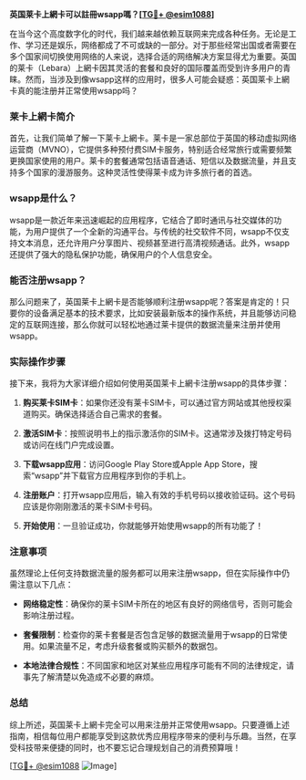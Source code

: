 **英国莱卡上網卡可以註冊wsapp嗎？[[TG💪+ @esim1088](https://t.me/s/esim1088)]**

在当今这个高度数字化的时代，我们越来越依赖互联网来完成各种任务。无论是工作、学习还是娱乐，网络都成了不可或缺的一部分。对于那些经常出国或者需要在多个国家间切换使用网络的人来说，选择合适的网络解决方案显得尤为重要。英国的莱卡（Lebara）上網卡因其灵活的套餐和良好的国际覆盖而受到许多用户的青睐。然而，当涉及到像wsapp这样的应用时，很多人可能会疑惑：英国莱卡上網卡真的能注册并正常使用wsapp吗？

### 莱卡上網卡简介

首先，让我们简单了解一下莱卡上網卡。莱卡是一家总部位于英国的移动虚拟网络运营商（MVNO），它提供多种预付费SIM卡服务，特别适合经常旅行或需要频繁更换国家使用的用户。莱卡的套餐通常包括语音通话、短信以及数据流量，并且支持多个国家的漫游服务。这种灵活性使得莱卡成为许多旅行者的首选。

### wsapp是什么？

wsapp是一款近年来迅速崛起的应用程序，它结合了即时通讯与社交媒体的功能，为用户提供了一个全新的沟通平台。与传统的社交软件不同，wsapp不仅支持文本消息，还允许用户分享图片、视频甚至进行高清视频通话。此外，wsapp还提供了强大的隐私保护功能，确保用户的个人信息安全。

### 能否注册wsapp？

那么问题来了，英国莱卡上網卡是否能够顺利注册wsapp呢？答案是肯定的！只要你的设备满足基本的技术要求，比如安装最新版本的操作系统，并且能够访问稳定的互联网连接，那么你就可以轻松地通过莱卡提供的数据流量来注册并使用wsapp。

### 实际操作步骤

接下来，我将为大家详细介绍如何使用英国莱卡上網卡注册wsapp的具体步骤：

1. **购买莱卡SIM卡**：如果你还没有莱卡SIM卡，可以通过官方网站或其他授权渠道购买。确保选择适合自己需求的套餐。
   
2. **激活SIM卡**：按照说明书上的指示激活你的SIM卡。这通常涉及拨打特定号码或访问在线门户完成设置。

3. **下载wsapp应用**：访问Google Play Store或Apple App Store，搜索“wsapp”并下载官方应用程序到你的手机上。

4. **注册账户**：打开wsapp应用后，输入有效的手机号码以接收验证码。这个号码应该是你刚刚激活的莱卡SIM卡号码。

5. **开始使用**：一旦验证成功，你就能够开始使用wsapp的所有功能了！

### 注意事项

虽然理论上任何支持数据流量的服务都可以用来注册wsapp，但在实际操作中仍需注意以下几点：

- **网络稳定性**：确保你的莱卡SIM卡所在的地区有良好的网络信号，否则可能会影响注册过程。
  
- **套餐限制**：检查你的莱卡套餐是否包含足够的数据流量用于wsapp的日常使用。如果流量不足，考虑升级套餐或购买额外的数据包。

- **本地法律合规性**：不同国家和地区对某些应用程序可能有不同的法律规定，请事先了解清楚以免造成不必要的麻烦。

### 总结

综上所述，英国莱卡上網卡完全可以用来注册并正常使用wsapp。只要遵循上述指南，相信每位用户都能享受到这款优秀应用程序带来的便利与乐趣。当然，在享受科技带来便捷的同时，也不要忘记合理规划自己的消费预算哦！

[[TG💪+ @esim1088](https://t.me/s/esim1088) ![Image](https://i.postimg.cc/4NQfJmqS/Snipaste-2025-05-13-00-14-12.png)]
